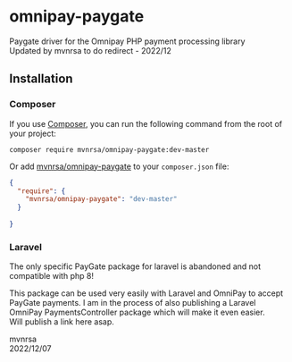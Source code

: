 # omnipay-paygate
Paygate driver for the Omnipay PHP payment processing library
\
Updated by mvnrsa to do redirect - 2022/12

## Installation

### Composer
If you use [Composer](http://getcomposer.org/), you can run the following command from the root of your project:

```
composer require mvnrsa/omnipay-paygate:dev-master
```

Or add [mvnrsa/omnipay-paygate](https://packagist.org/packages/mvnrsa/omnipay-paygate) to your `composer.json` file:

```json
{
  "require": {
    "mvnrsa/omnipay-paygate": "dev-master"
  }
  
}
```

### Laravel
The only specific PayGate package for laravel is abandoned and not compatible with php 8!  

This package can be used very easily with Laravel and OmniPay to accept PayGate payments.
I am in the process of also publishing a Laravel OmniPay PaymentsController package which will make it even easier.  
Will publish a link here asap.  

mvnrsa  
2022/12/07
